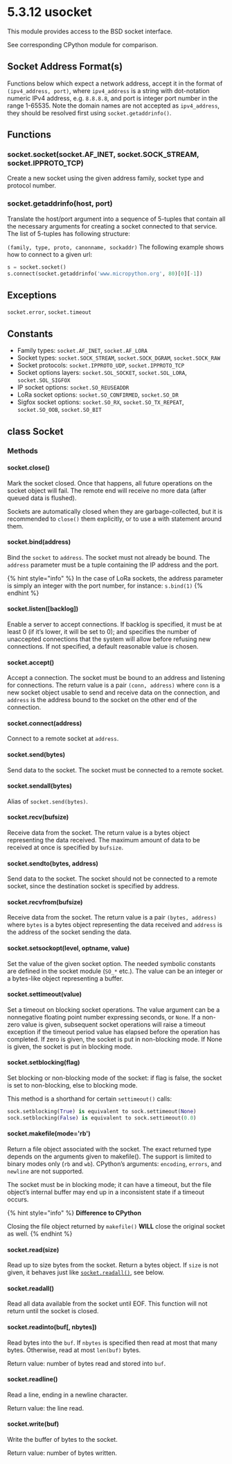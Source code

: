 # 5.3.12 usocket

This module provides access to the BSD socket interface.

See corresponding CPython module for comparison.

## Socket Address Format\(s\)

Functions below which expect a network address, accept it in the format of `(ipv4_address, port)`, where `ipv4_address` is a string with dot-notation numeric IPv4 address, e.g. `8.8.8.8`, and port is integer port number in the range 1-65535. Note the domain names are not accepted as `ipv4_address`, they should be resolved first using `socket.getaddrinfo()`.

## Functions

### socket.socket\(socket.AF\_INET, socket.SOCK\_STREAM, socket.IPPROTO\_TCP\)

Create a new socket using the given address family, socket type and protocol number.

### socket.getaddrinfo\(host, port\)

Translate the host/port argument into a sequence of 5-tuples that contain all the necessary arguments for creating a socket connected to that service. The list of 5-tuples has following structure:

`(family, type, proto, canonname, sockaddr)` The following example shows how to connect to a given url:

```python
s = socket.socket()
s.connect(socket.getaddrinfo('www.micropython.org', 80)[0][-1])
```

## Exceptions

`socket.error`, `socket.timeout`

## Constants

* Family types: `socket.AF_INET`, `socket.AF_LORA`
* Socket types: `socket.SOCK_STREAM`, `socket.SOCK_DGRAM`, `socket.SOCK_RAW`
* Socket protocols: `socket.IPPROTO_UDP`, `socket.IPPROTO_TCP`
* Socket options layers: `socket.SOL_SOCKET`, `socket.SOL_LORA`, `socket.SOL_SIGFOX`
* IP socket options: `socket.SO_REUSEADDR`
* LoRa socket options: `socket.SO_CONFIRMED`, `socket.SO_DR`
* Sigfox socket options: `socket.SO_RX`, `socket.SO_TX_REPEAT`, `socket.SO_OOB`, `socket.SO_BIT`

## class Socket

### Methods

#### socket.close\(\)

Mark the socket closed. Once that happens, all future operations on the socket object will fail. The remote end will receive no more data \(after queued data is flushed\).

Sockets are automatically closed when they are garbage-collected, but it is recommended to `close()` them explicitly, or to use a with statement around them.

#### socket.bind\(address\)

Bind the `socket` to `address`. The socket must not already be bound. The `address` parameter must be a tuple containing the IP address and the port.

{% hint style="info" %}
In the case of LoRa sockets, the address parameter is simply an integer with the port number, for instance: `s.bind(1)`
{% endhint %}

#### socket.listen\(\[backlog\]\)

Enable a server to accept connections. If backlog is specified, it must be at least 0 \(if it’s lower, it will be set to 0\); and specifies the number of unaccepted connections that the system will allow before refusing new connections. If not specified, a default reasonable value is chosen.

#### socket.accept\(\)

Accept a connection. The socket must be bound to an address and listening for connections. The return value is a pair `(conn, address)` where `conn` is a new socket object usable to send and receive data on the connection, and `address` is the address bound to the socket on the other end of the connection.

#### socket.connect\(address\)

Connect to a remote socket at `address`.

#### socket.send\(bytes\)

Send data to the socket. The socket must be connected to a remote socket.

#### socket.sendall\(bytes\)

Alias of `socket.send(bytes)`.

#### socket.recv\(bufsize\)

Receive data from the socket. The return value is a bytes object representing the data received. The maximum amount of data to be received at once is specified by `bufsize`.

#### socket.sendto\(bytes, address\)

Send data to the socket. The socket should not be connected to a remote socket, since the destination socket is specified by address.

#### socket.recvfrom\(bufsize\)

Receive data from the socket. The return value is a pair `(bytes, address)` where `bytes` is a bytes object representing the data received and `address` is the address of the socket sending the data.

#### socket.setsockopt\(level, optname, value\)

Set the value of the given socket option. The needed symbolic constants are defined in the socket module \(`SO_*` etc.\). The value can be an integer or a bytes-like object representing a buffer.

#### socket.settimeout\(value\)

Set a timeout on blocking socket operations. The value argument can be a nonnegative floating point number expressing seconds, or `None`. If a non-zero value is given, subsequent socket operations will raise a timeout exception if the timeout period value has elapsed before the operation has completed. If zero is given, the socket is put in non-blocking mode. If None is given, the socket is put in blocking mode.

#### socket.setblocking\(flag\)

Set blocking or non-blocking mode of the socket: if flag is false, the socket is set to non-blocking, else to blocking mode.

This method is a shorthand for certain `settimeout()` calls:

```python
sock.setblocking(True) is equivalent to sock.settimeout(None)
sock.setblocking(False) is equivalent to sock.settimeout(0.0)
```

#### socket.makefile\(mode='rb'\)

Return a file object associated with the socket. The exact returned type depends on the arguments given to makefile\(\). The support is limited to binary modes only \(`rb` and `wb`\). CPython’s arguments: `encoding`, `errors`, and `newline` are not supported.

The socket must be in blocking mode; it can have a timeout, but the file object’s internal buffer may end up in a inconsistent state if a timeout occurs.

{% hint style="info" %}
**Difference to CPython**

Closing the file object returned by `makefile()` **WILL** close the original socket as well.
{% endhint %}

#### socket.read\(size\)

Read up to size bytes from the socket. Return a bytes object. If `size` is not given, it behaves just like [`socket.readall()`](usocket.md#socket-readall), see below.

#### socket.readall\(\)

Read all data available from the socket until EOF. This function will not return until the socket is closed.

#### socket.readinto\(buf\[, nbytes\]\)

Read bytes into the `buf`. If `nbytes` is specified then read at most that many bytes. Otherwise, read at most `len(buf)` bytes.

Return value: number of bytes read and stored into `buf`.

#### socket.readline\(\)

Read a line, ending in a newline character.

Return value: the line read.

#### socket.write\(buf\)

Write the buffer of bytes to the socket.

Return value: number of bytes written.

